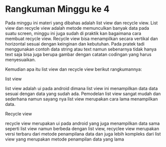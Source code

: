 <h1>Rangkuman Minggu ke 4</h1>

Pada minggu ini materi yang dibahas adalah list view dan recycle view. List view dan recycle view adalah metode memunculkan banyak data pada suatu screen, minggu ini juga sudah di praktik kan bagaimana cara membuat recycle view. Recycle view bisa menampilkan secara vertikal dan horizontal sesuai dengan keinginan dan kebutuhan. Pada pratek tadi menggunakan contoh data string atau text namun sebenarnya tidak hanya text saja bisa juga berupa gambar dengan catatan codingan yang harus menyesuaikan. 

Kemudian apa itu list view dan recycle view berikut rangkumannya:

list view 

list view adalah ui pada android dimana list view ini menampilkan data data sesuai dengan data yang sudah ada. Pemodelan list view sangat mudah dan sederhana namun sayang nya list view merupakan cara lama menampilkan data.

Recycle view 

recycle view merupakan ui pada android yang juga menampilkan data sama seperti list view namun berbeda dengan list view, recyclee view merupakan versi terbaru dari metode penampilana data dan juga lebih kompleks dari list view yang merupakan metode penampilan data yang lama
